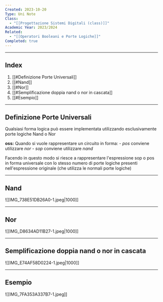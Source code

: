 ```yaml
---
Created: 2023-10-20
Type: Uni Note
Class:
  - "[[Progettazione Sistemi Digitali (class)]]"
Academic Year: 2023/2024
Related:
  - "[[Operatori Booleani e Porte Logiche]]"
Completed: true
---
```

---
## Index
1. [[#Definizione Porte Universali]]
2. [[#Nand]]
3. [[#Nor]]
4. [[#Semplificazione doppia nand o nor in cascata]]
5. [[#Esempio]]

---
## Definizione Porte Universali 
Qualsiasi forma logica può essere implementata utilizzando esclusivamente porte logiche Nand o Nor

**oss:** Quando si vuole rappresentare un circuito in forma:
	- *pos* conviene utilizzare  *nor*
	- *sop* conviene utilizzare *nand*

Facendo in questo modo si riesce a rappresentare l'espressione sop o pos in forma universale con lo stesso numero di porte logiche presenti nell'espressione originale (che utilizza le normali porte logiche)


---
## Nand
![[IMG_738E51DB26A0-1.jpeg|1000]]


---
## Nor
![[IMG_D8634AD11B27-1.jpeg|1000]]

---
## Semplificazione doppia nand o nor in cascata
![[IMG_E74AF58D0224-1.jpeg|1000]]

---
## Esempio
![[IMG_7FA353A337B7-1.jpeg]]

